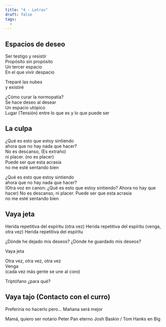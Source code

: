 ```yaml
---
title: "4 - Letras"
draft: false
tags:
  -
---
```

## Espacios de deseo

Ser testigo y resistir  
Propósito sin propósito  
Un tercer espacio  
En el que vivir despacio

Treparé las nubes  
y existiré

¿Cómo curar la normopatía?  
Se hace deseo al desear  
Un espacio utópico  
Lugar (Tensión) entre lo que es y lo que puede ser

## La culpa

¿Qué es esto que estoy sintiendo  
ahora que no hay nada que hacer?  
No es descanso, (Es extraño)  
ni placer. (no es placer)  
Puede ser que esta acrasia  
no me esté sentando bien

¿Qué es esto que estoy sintiendo  
ahora que no hay nada que hacer?  
  (Otra voz en canon:
  ¿Qué es esto que estoy sintiendo?
  Ahora no hay que hacer)
No es descanso,
ni placer.
Puede ser que esta acrasia  
no me esté sentando bien

## Vaya jeta

Herida repetitiva del espíritu (otra vez)
Herida repetitiva del espíritu (venga, otra vez)
Herida repetitiva del espíritu

¿Dónde he dejado mis deseos?
¿Dónde he guardado mis deseos?

Vaya jeta

Otra vez, otra vez, otra vez  
Venga  
(cada vez más gente se une al coro)

Triptófano ¿para qué?

## Vaya tajo (Contacto con el curro)

Preferiría no hacerlo pero...
Mañana será mejor

Mamá, quiero ser notario
Peter Pan eterno
Josh Baskin / Tom Hanks en Big